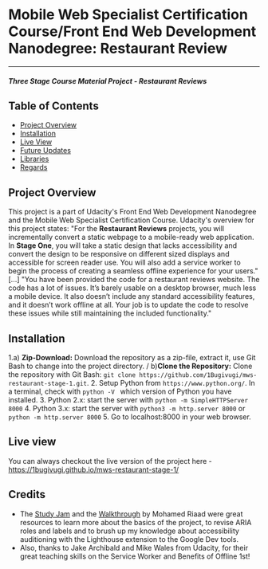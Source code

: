 # Mobile Web Specialist Certification Course/Front End Web Development Nanodegree: Restaurant Review
---
#### _Three Stage Course Material Project - Restaurant Reviews_

## Table of Contents

* [Project Overview](#instructions)
* [Installation](#installation)
* [Live View](#live-view)
* [Future Updates](#FutureUpdates)
* [Libraries](#libraries)
* [Regards](#regards)

## Project Overview

This project is a part of Udacity's Front End Web Development Nanodegree and the Mobile Web Specialist Certification Course.
Udacity's overview for this project states:
"For the **Restaurant Reviews** projects, you will incrementally convert a static webpage to a mobile-ready web application. In **Stage One**, you will take a static design that lacks accessibility and convert the design to be responsive on different sized displays and accessible for screen reader use. You will also add a service worker to begin the process of creating a seamless offline experience for your users."
[...]
"You have been provided the code for a restaurant reviews website. The code has a lot of issues. It’s barely usable on a desktop browser, much less a mobile device. It also doesn’t include any standard accessibility features, and it doesn’t work offline at all. Your job is to update the code to resolve these issues while still maintaining the included functionality."

## Installation

1.a) **Zip-Download:** Download the repository as a zip-file, extract it, use Git Bash to change
into the project directory. / 
b)**Clone the Repository:** Clone the repository with Git Bash: ```git clone https://github.com/1Bugivugi/mws-restaurant-stage-1.git```.
2. Setup Python from ```https://www.python.org/```. In a terminal, check with ```python -V ``` which version of Python you have installed.
3. Python 2.x: start the server with `python -m SimpleHTTPServer 8000`
4. Python 3.x: start the server with `python3 -m http.server 8000` or `python -m http.server 8000`
5. Go to localhost:8000 in your web browser.

## Live view

You can always checkout the live version of the project here - https://1bugivugi.github.io/mws-restaurant-stage-1/

## Credits

* The [Study Jam](https://www.youtube.com/watch?v=TxXwlOAXUko) and the [Walkthrough](https://www.youtube.com/watch?v=jsGs9z7TuyY) by Mohamed Riaad were great
resources to learn more about the basics of the project, to revise ARIA roles
and labels and to brush up my knowledge about accessibility auditioning with the
Lighthouse extension to the Google Dev tools.
* Also, thanks to Jake Archibald and Mike Wales from Udacity, for their great teaching skills on the Service Worker and Benefits of Offline 1st!

